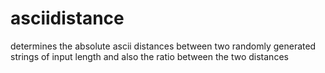 # asciidistance

determines the absolute ascii distances between two randomly generated strings of input length and also the ratio between the two distances
